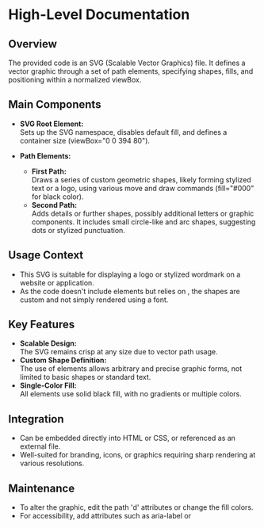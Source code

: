 # High-Level Documentation

## Overview
The provided code is an SVG (Scalable Vector Graphics) file. It defines a vector graphic through a set of path elements, specifying shapes, fills, and positioning within a normalized viewBox.

## Main Components

- **SVG Root Element:**  
  Sets up the SVG namespace, disables default fill, and defines a container size (viewBox="0 0 394 80").

- **Path Elements:**  
  - **First Path:**  
    Draws a series of custom geometric shapes, likely forming stylized text or a logo, using various move and draw commands (fill="#000" for black color).
  - **Second Path:**  
    Adds details or further shapes, possibly additional letters or graphic components. It includes small circle-like and arc shapes, suggesting dots or stylized punctuation.

## Usage Context

- This SVG is suitable for displaying a logo or stylized wordmark on a website or application.
- As the code doesn't include <text> elements but relies on <path>, the shapes are custom and not simply rendered using a font.

## Key Features

- **Scalable Design:**  
  The SVG remains crisp at any size due to vector path usage.
- **Custom Shape Definition:**  
  The use of <path> elements allows arbitrary and precise graphic forms, not limited to basic shapes or standard text.
- **Single-Color Fill:**  
  All elements use solid black fill, with no gradients or multiple colors.

## Integration

- Can be embedded directly into HTML or CSS, or referenced as an external file.
- Well-suited for branding, icons, or graphics requiring sharp rendering at various resolutions.

## Maintenance

- To alter the graphic, edit the path 'd' attributes or change the fill colors.
- For accessibility, add attributes such as aria-label or <title> within the SVG.

---

**Summary:**  
This code is a custom, scalable SVG graphic composed of precise path elements, designed for use as a logo, icon, or decorative vector artwork. It is entirely coded in black and uses geometric path commands to define its visual presentation.